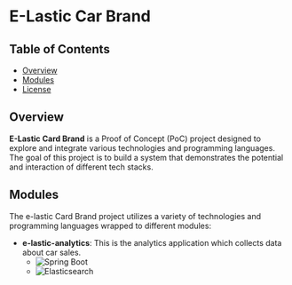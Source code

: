 # E-Lastic Car Brand

## Table of Contents
- [Overview](#overview)
- [Modules](#modules)
- [License](#license)
## Overview
**E-Lastic Card Brand** is a Proof of Concept (PoC) project designed to explore and integrate various technologies and programming languages. The goal of this project is to build a system that demonstrates the potential and interaction of different tech stacks.

## Modules

The e-lastic Card Brand project utilizes a variety of technologies and programming languages wrapped to different modules:

- **e-lastic-analytics**:
This is the analytics application which collects data about car sales.
  - ![Spring Boot](https://img.shields.io/badge/Spring%20Boot-6DB33F?style=for-the-badge&logo=spring-boot&logoColor=white)
  - ![Elasticsearch](https://img.shields.io/badge/Elasticsearch-005571?style=for-the-badge&logo=elasticsearch&logoColor=white)
